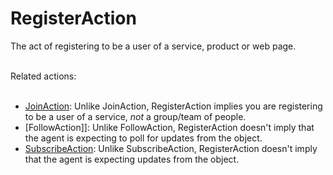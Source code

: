 # RegisterAction

The act of registering to be a user of a service, product or web page.<br/><br/>

Related actions:<br/><br/>

<ul>
<li><a class="localLink" href="http://schema.org/JoinAction">JoinAction</a>: Unlike JoinAction, RegisterAction implies you are registering to be a user of a service, <em>not</em> a group/team of people.</li>
<li>[FollowAction]]: Unlike FollowAction, RegisterAction doesn't imply that the agent is expecting to poll for updates from the object.</li>
<li><a class="localLink" href="http://schema.org/SubscribeAction">SubscribeAction</a>: Unlike SubscribeAction, RegisterAction doesn't imply that the agent is expecting updates from the object.</li>
</ul>
